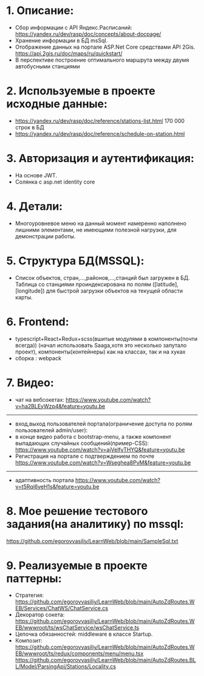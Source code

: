 # 1.	Описание:
-	Сбор информации с API Яндекс.Расписаний:
https://yandex.ru/dev/rasp/doc/concepts/about-docpage/
-	Хранение информации в БД msSql.
-	Отображение данных на портале ASP.Net Core средствами API 2Gis.
https://api.2gis.ru/doc/maps/ru/quickstart/
- В перспективе построение оптимального маршрута между двумя автобусными станциями

# 2.	Используемые в проекте исходные данные:
- https://yandex.ru/dev/rasp/doc/reference/stations-list.html
  170 000 строк в БД
- https://yandex.ru/dev/rasp/doc/reference/schedule-on-station.html
# 3.	Авторизация и аутентификация:
- На основе JWT.
- Солянка с asp.net identity core
# 4.	Детали:
- Многоуровневое меню на данный момент намеренно наполнено лишними элементами, не имеющими полезной нагрузки, для демонстрации работы.
# 5.	Структура БД(MSSQL):
- Список объектов, стран,...,районов,...,станций был загружен в БД. Таблица со станциями проиндексирована по полям ([latitude],[longitude]) для быстрой загрузки объектов на текущей области карты.
# 6.	Frontend:
 - typescript+React+Redux+scss(вшитые модулями в компоненты(почти всегда)) (начал использовать Saaga,хотя это несколько запутало проект), компоненты(контейнеры) как на классах, так и на хуках
 - сборка : webpack
# 7.	Видео:
- чат на вебсокетах:
https://www.youtube.com/watch?v=ha2BLEyWzp4&feature=youtu.be
-----------------------------------------------------------------------------------------------------------------------
- вход,выход пользователей портала(ограничение доступа по ролям пользователей admin/user):
- в конце видео работа с bootstrap-menu, а также компонент выпадающих случайных сообщений(пример-CSS):
https://www.youtube.com/watch?v=ajVelfvTHYQ&feature=youtu.be
- Регистрация на портале с подтверждением по почте
https://www.youtube.com/watch?v=Wseghea8PvM&feature=youtu.be
-----------------------------------------------------------------------------------------------------------------------
- адаптивность портала
https://www.youtube.com/watch?v=t5Rqi6yeH1s&feature=youtu.be
# 8.	Мое решение тестового задания(на аналитику) по mssql:
https://github.com/egorovvasiliy/LearnWeb/blob/main/SampleSql.txt
# 9.	Реализуемые в проекте паттерны:
- Стратегия: https://github.com/egorovvasiliy/LearnWeb/blob/main/AutoZdRoutes.WEB/Services/ChatWS/ChatService.cs
- Декоратор сокета: https://github.com/egorovvasiliy/LearnWeb/blob/main/AutoZdRoutes.WEB/wwwroot/ts/wsChatService/wsChatService.ts
- Цепочка обязанностей: middleware в классе Startup.
- Композит: 
https://github.com/egorovvasiliy/LearnWeb/blob/main/AutoZdRoutes.WEB/wwwroot/ts/redux/components/menu/menu.tsx
https://github.com/egorovvasiliy/LearnWeb/blob/main/AutoZdRoutes.BLL/Model/ParsingApi/Stations/Locality.cs
